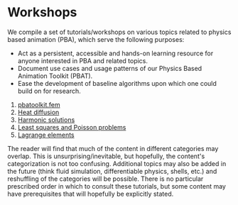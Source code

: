 # Workshops

We compile a set of tutorials/workshops on various topics related to physics based animation (PBA), which serve the following purposes:
- Act as a persistent, accessible and hands-on learning resource for anyone interested in PBA and related topics.
- Document use cases and usage patterns of our Physics Based Animation Toolkit (PBAT).
- Ease the development of baseline algorithms upon which one could build on for research.

1. [pbatoolkit.fem](./W1.ipynb)
2. [Heat diffusion](./W2.ipynb)
3. [Harmonic solutions](./W3.ipynb)
4. [Least squares and Poisson problems](./W4.ipynb)
5. [Lagrange elements](./W5.ipynb)

The reader will find that much of the content in different categories may overlap. This is unsurprising/inevitable, but hopefully, the content's categorization is not too confusing. Additional topics may also be added in the future (think fluid simulation, differentiable physics, shells, etc.) and reshuffling of the categories will be possible. There is no particular prescribed order in which to consult these tutorials, but some content may have prerequisites that will hopefully be explicitly stated.